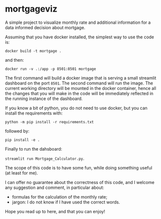 # mortgageviz
A simple project to visualize monthly rate and additional information 
for a data informed decision about mortgage.

Assuming that you have docker installed, the simplest way to use the code is: 

`docker build -t mortgage .` 

and then:

`docker run -v .:/app -p 8501:8501 mortgage`

The first command will build a docker image that is serving a small streamlit dashboard on 
the port `8501`. The second command will run the image. The current working directory
will be mounted in the docker container, hence all the changes that you will make in the code 
will be immediately reflected in the running instance of the dashboard. 

If you know a bit of python, you do not need to use docker, but you can install
the requirements with: 

`python -m pip install -r requirements.txt` 

followed by: 

`pip install -e .`

Finally to run the dahsboard: 

`streamlit run Mortgage_Calculator.py`. 

The scope of this code is to have some fun, while doing something useful (at least for me). 

I can offer no guarantee about the correctness of this code,
 and I welcome any suggestion and comment, in particular about: 
 - formulas for the calculation of the monthly rate; 
 - jargon: I do not know if I have used the correct words. 

 Hope you read up to here, and that you can enjoy!  